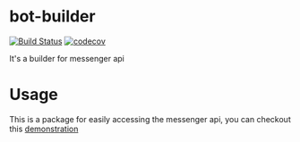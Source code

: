 # bot-builder
[![Build Status](https://travis-ci.org/peter279k/bot-builder.svg?branch=1.1.6)](https://travis-ci.org/peter279k/bot-builder)
[![codecov](https://codecov.io/gh/peter279k/bot-builder/branch/master/graph/badge.svg)](https://codecov.io/gh/peter279k/bot-builder)

It's a builder for messenger api

# Usage
This is a package for easily accessing the  messenger api, you can checkout this [demonstration](https://github.com/peter279k/bot-builder/)
